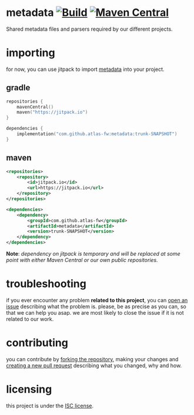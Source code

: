 # metadata [![Build][badge-github-ci]][project-gradle-ci] [![Maven Central][badge-mvnc]][project-mvnc]

Shared metadata files and parsers required by our different projects.

# importing

for now, you can use jitpack to import [metadata][project-url] into your project.


<!--
you can import [metadata][project-url] from [maven central][mvnc] just by adding it to your dependencies:
-->

## gradle

```kotlin
repositories {
    mavenCentral()
    maven("https://jitpack.io")
}

dependencies {
    implementation("com.github.atlas-fw:metadata:trunk-SNAPSHOT")
}
```


## maven

```xml
<repositories>
    <repository>
        <id>jitpack.io</id>
        <url>https://jitpack.io</url>
    </repository>
</repositories>
```
```xml
<dependencies>
    <dependency>
        <groupId>com.github.atlas-fw</groupId>
        <artifactId>metadata</artifactId>
        <version>trunk-SNAPSHOT</version>
    </dependency>
</dependencies>
```

**Note**: *dependency on jitpack is temporary and will be replaced at some point with either Maven Central or our own
public repositories.*

# troubleshooting

if you ever encounter any problem **related to this project**, you can [open an issue][new-issue] describing what the
problem is. please, be as precise as you can, so that we can help you asap. we are most likely to close the issue if it
is not related to our work.

# contributing

you can contribute by [forking the repository][fork], making your changes and [creating a new pull request][new-pr]
describing what you changed, why and how.

# licensing

this project is under the [ISC license][project-license].


<!-- Links -->

[jvm]: https://adoptium.net "adoptium website"

[kotlin]: https://kotlinlang.org "kotlin website"

[rust]: https://rust-lang.org "rust website"

[mvnc]: https://repo1.maven.org/maven2/ "maven central website"

<!-- Project Links -->

[project-url]: https://github.com/atlas-fw/metadata "project github repository"

[fork]: https://github.com/atlas-fw/metadata/fork "fork this repository"

[new-pr]: https://github.com/atlas-fw/metadata/pulls/new "create a new pull request"

[new-issue]: https://github.com/atlas-fw/metadata/issues/new "create a new issue"

[project-mvnc]: https://maven-badges.herokuapp.com/maven-central/me.xtrm.atlas/metadata "maven central repository"

[project-gradle-ci]: https://github.com/atlas-fw/metadata/actions/workflows/gradle-ci.yml "gradle ci workflow"

[project-license]: https://github.com/atlas-fw/metadata/blob/trunk/LICENSE "LICENSE source file"

<!-- Badges -->

[badge-mvnc]: https://maven-badges.herokuapp.com/maven-central/me.xtrm.atlas/metadata/badge.svg "maven central badge"

[badge-github-ci]: https://github.com/atlas-fw/metadata/actions/workflows/build.yml/badge.svg?branch=trunk "github actions badge"
